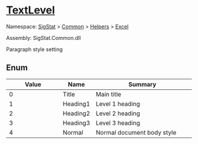 # [TextLevel](./TextLevel.md)
Namespace: [SigStat]() > [Common](./../../README.md) > [Helpers](./../README.md) > [Excel](./README.md)

Assembly: SigStat.Common.dll


Paragraph style setting

##	Enum

| Value | Name | Summary | 
| --- | --- | --- | 
| 0<img style="cursor:not-allowed; width:200px;"/>| Title| Main title<img style="cursor:not-allowed; width:200px;"/>| <br>
| 1<img style="cursor:not-allowed; width:200px;"/>| Heading1| Level 1 heading<img style="cursor:not-allowed; width:200px;"/>| <br>
| 2<img style="cursor:not-allowed; width:200px;"/>| Heading2| Level 2 heading<img style="cursor:not-allowed; width:200px;"/>| <br>
| 3<img style="cursor:not-allowed; width:200px;"/>| Heading3| Level 3 heading<img style="cursor:not-allowed; width:200px;"/>| <br>
| 4<img style="cursor:not-allowed; width:200px;"/>| Normal| Normal document body style<img style="cursor:not-allowed; width:200px;"/>| <br>


